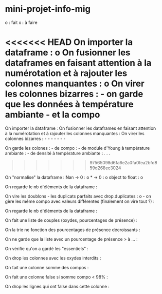 # mini-projet-info-mig

o : fait 
x : à faire

<<<<<<< HEAD
On importer la dataframe : o
On fusionner les dataframes en faisant attention à la numérotation et à rajouter les colonnes manquantes : o
On virer les colonnes bizarres : 
    - on garde que les données à température ambiante
    - et la compo
=======
On importer la dataframe :
On fusionner les dataframes en faisant attention à la numérotation et à rajouter les colonnes manquantes :
On virer les colonnes bizarres :
    -
    -
    -
    -
    -
    -
    -

On garde les colones : 
    - de compo :
    - de module d'Young à température ambiante :
    - de densité à température ambiante :
    .
    .
    .
>>>>>>> 97565098d6fa6e2a0fa0fea2bfd859d268ec3024

On "normalise" la dataframe : 
    Nan -> 0 : o
    * -> 0 : o
    object to float : o

On regarde le nb d'éléments de la dataframe : 

On vire les doublons 
    - les duplicats parfaits avec drop.duplicates : o
    - on gère les même compo avec valeurs différentes (finalement on vire tout ?) :

On regarde le nb d'éléments de la dataframe : 

On fait une liste de couples (oxydes, pourcentages de présence) : 

On la trie ne fonction des pourcentages de présence décroissants : 

On ne garde que la liste avec un pourcentage de présence > à ... : 

On vérifie qu'on a gardé les "essentiels" : 

On drop les colonnes avec les oxydes interdits : 

On fait une colonne somme des compos : 

On fait une colonne false si somme compo < 98% :

On drop les lignes qui ont false dans cette colonne : 




























